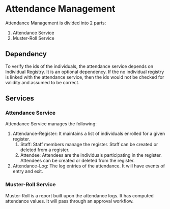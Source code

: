 # Attendance Management

Attendance Management is divided into 2 parts:

1. Attendance Service
2. Muster-Roll Service

## Dependency

To verify the ids of the individuals, the attendance service depends on Individual Registry. It is an optional dependency. If the no individual registry is linked with the attendance service, then the ids would not be checked for validity and assumed to be correct.&#x20;

## Services

### Attendance Service

Attendance Service manages the following:

1. Attendance-Register: It maintains a list of individuals enrolled for a given register.
   1. Staff: Staff members manage the register. Staff can be created or deleted from a register.
   2. Attendee: Attendees are the individuals participating in the register. Attendees can be created or deleted from the register.&#x20;
2. Attendance-Log: The log entries of the attendance. It will have events of entry and exit.&#x20;

### Muster-Roll Service

Muster-Roll is a report built upon the attendance logs. It has computed attendance values. It will pass through an approval workflow.&#x20;
